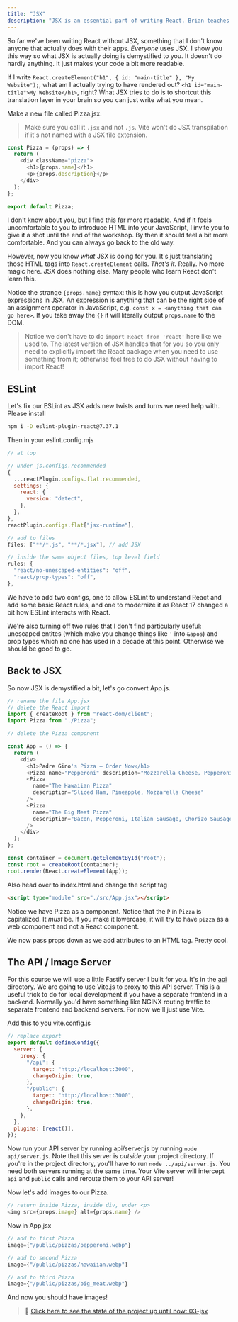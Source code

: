```yaml
---
title: "JSX"
description: "JSX is an essential part of writing React. Brian teaches you to leverage your newfound React knowledge and make it much easier to read with JSX"
---
```


So far we've been writing React without JSX, something that I don't know anyone that actually does with their apps. _Everyone_ uses JSX. I show you this way so what JSX is actually doing is demystified to you. It doesn't do hardly anything. It just makes your code a bit more readable.

If I write `React.createElement("h1", { id: "main-title" }, "My Website");`, what am I actually trying to have rendered out? `<h1 id="main-title">My Website</h1>`, right? What JSX tries to do is to shortcut this translation layer in your brain so you can just write what you mean.

Make a new file called Pizza.jsx.

> Make sure you call it `.jsx` and not `.js`. Vite won't do JSX transpilation if it's not named with a JSX file extension.

```javascript
const Pizza = (props) => {
  return (
    <div className="pizza">
      <h1>{props.name}</h1>
      <p>{props.description}</p>
    </div>
  );
};

export default Pizza;
```

I don't know about you, but I find this far more readable. And if it feels uncomfortable to you to introduce HTML into your JavaScript, I invite you to give it a shot until the end of the workshop. By then it should feel a bit more comfortable. And you can always go back to the old way.

However, now you know _what_ JSX is doing for you. It's just translating those HTML tags into `React.createElement` calls. _That's it._ Really. No more magic here. JSX does nothing else. Many people who learn React don't learn this.

Notice the strange `{props.name}` syntax: this is how you output JavaScript expressions in JSX. An expression is anything that can be the right side of an assignment operator in JavaScript, e.g. `const x = <anything that can go here>`. If you take away the `{}` it will literally output `props.name` to the DOM.

> Notice we don't have to do `import React from 'react'` here like we used to. The latest version of JSX handles that for you so you only need to explicitly import the React package when you need to use something from it; otherwise feel free to do JSX without having to import React!

## ESLint

Let's fix our ESLint as JSX adds new twists and turns we need help with. Please install

```bash
npm i -D eslint-plugin-react@7.37.1
```

Then in your eslint.config.mjs

```javascript
// at top

// under js.configs.recommended
{
  ...reactPlugin.configs.flat.recommended,
  settings: {
    react: {
      version: "detect",
    },
  },
},
reactPlugin.configs.flat["jsx-runtime"],

// add to files
files: ["**/*.js", "**/*.jsx"], // add JSX

// inside the same object files, top level field
rules: {
  "react/no-unescaped-entities": "off",
  "react/prop-types": "off",
},
```

We have to add two configs, one to allow ESLint to understand React and add some basic React rules, and one to modernize it as React 17 changed a bit how ESLint interacts with React.

We're also turning off two rules that I don't find particularly useful: unescaped entites (which make you change things like `'` into `&apos`) and prop types which no one has used in a decade at this point. Otherwise we should be good to go.

## Back to JSX

So now JSX is demystified a bit, let's go convert App.js.

```javascript
// rename the file App.jsx
// delete the React import
import { createRoot } from "react-dom/client";
import Pizza from "./Pizza";

// delete the Pizza component

const App = () => {
  return (
    <div>
      <h1>Padre Gino's Pizza – Order Now</h1>
      <Pizza name="Pepperoni" description="Mozzarella Cheese, Pepperoni" />
      <Pizza
        name="The Hawaiian Pizza"
        description="Sliced Ham, Pineapple, Mozzarella Cheese"
      />
      <Pizza
        name="The Big Meat Pizza"
        description="Bacon, Pepperoni, Italian Sausage, Chorizo Sausage"
      />
    </div>
  );
};

const container = document.getElementById("root");
const root = createRoot(container);
root.render(React.createElement(App));
```

Also head over to index.html and change the script tag

```html
<script type="module" src="./src/App.jsx"></script>
```

Notice we have Pizza as a component. Notice that the `P` in `Pizza` is capitalized. It _must_ be. If you make it lowercase, it will try to have `pizza` as a web component and not a React component.

We now pass props down as we add attributes to an HTML tag. Pretty cool.

## The API / Image Server

For this course we will use a little Fastify server I built for you. It's in the [api][api]
directory. We are going to use Vite.js to proxy to this API server. This is a useful trick to do for local development if you have a separate frontend in a backend. Normally you'd have something like NGINX routing traffic to separate frontend and backend servers. For now we'll just use Vite.

Add this to you vite.config.js

```javascript
// replace export
export default defineConfig({
  server: {
    proxy: {
      "/api": {
        target: "http://localhost:3000",
        changeOrigin: true,
      },
      "/public": {
        target: "http://localhost:3000",
        changeOrigin: true,
      },
    },
  },
  plugins: [react()],
});
```

Now run your API server by running api/server.js by running `node api/server.js`. Note that this server is _outside_ your project directory. If you're in the project directory, you'll have to run `node ../api/server.js`. You need both servers running at the same time. Your Vite server will intercept `api` and `public` calls and reroute them to your API server!

Now let's add images to our Pizza.

```javascript
// return inside Pizza, inside div, under <p>
<img src={props.image} alt={props.name} />
```

Now in App.jsx

```javascript
// add to first Pizza
image={"/public/pizzas/pepperoni.webp"}

// add to second Pizza
image={"/public/pizzas/hawaiian.webp"}

// add to third Pizza
image={"/public/pizzas/big_meat.webp"}
```

And now you should have images!

> 🏁 [Click here to see the state of the project up until now: 03-jsx][step]

[airbnb]: https://github.com/airbnb/javascript/tree/master/packages/eslint-config-airbnb
[standard]: https://standardjs.com/
[step]: https://github.com/btholt/citr-v9-project/tree/master/03-jsx
[api]: https://github.com/btholt/citr-v9-project/tree/main/api
